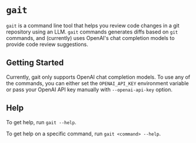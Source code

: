 # `gait`

`gait` is a command line tool that helps you review code changes in a git repository using an LLM. `gait` commands generates diffs based on `git` commands, and (currently) uses OpenAI's chat completion models to provide code review suggestions.

## Getting Started

Currently, gait only supports OpenAI chat completion models. To use any of the commands, you can either set the `OPENAI_API_KEY` environment variable or pass your OpenAI API key manually with `--openai-api-key` option.

## Help

To get help, run `gait --help`.

To get help on a specific command, run `gait <command> --help`.
